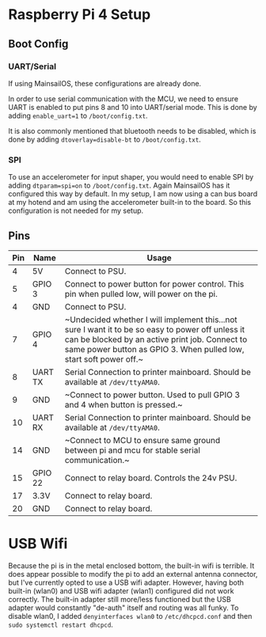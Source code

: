 # Raspberry Pi 4 Setup

## Boot Config

### UART/Serial

If using MainsailOS, these configurations are already done.

In order to use serial communication with the MCU, we need to ensure UART is enabled to put
pins 8 and 10 into UART/serial mode. This is done by adding `enable_uart=1` to `/boot/config.txt`.

It is also commonly mentioned that bluetooth needs to be disabled, which is done by adding
`dtoverlay=disable-bt` to `/boot/config.txt`.

### SPI

To use an accelerometer for input shaper, you would need to enable SPI by adding `dtparam=spi=on`
to `/boot/config.txt`. Again MainsailOS has it configured this way by default. In my setup, I am
now using a can bus board at my hotend and am using the accelerometer built-in to the board. So
this configuration is not needed for my setup.

## Pins

| Pin | Name    | Usage |
| --- | ------- | ----- |
|   4 | 5V      | Connect to PSU. |
|   5 | GPIO 3  | Connect to power button for power control. This pin when pulled low, will power on the pi. |
|   4 | GND     | Connect to PSU. |
|   7 | GPIO 4  | ~Undecided whether I will implement this...not sure I want it to be so easy to power off unless it can be blocked by an active print job. Connect to same power button as GPIO 3. When pulled low, start soft power off.~ |
|   8 | UART TX | Serial Connection to printer mainboard. Should be available at `/dev/ttyAMA0`. |
|   9 | GND     | ~Connect to power button. Used to pull GPIO 3 and 4 when button is pressed.~ |
|  10 | UART RX | Serial Connection to printer mainboard. Should be available at `/dev/ttyAMA0`. |
|  14 | GND     | ~Connect to MCU to ensure same ground between pi and mcu for stable serial communication.~ |
|  15 | GPIO 22 | Connect to relay board. Controls the 24v PSU. |
|  17 | 3.3V    | Connect to relay board. |
|  20 | GND     | Connect to relay board. |


# USB Wifi

Because the pi is in the metal enclosed bottom, the built-in wifi is terrible. It does appear possible to modify the pi to add an external antenna connector, but I've currently opted to use a USB wifi adapter. However, having both built-in (wlan0) and USB wifi adapter (wlan1) configured did not work correctly. The built-in adapter still more/less functioned but the USB adapter would constantly "de-auth" itself and routing was all funky. To disable wlan0, I added `denyinterfaces wlan0` to `/etc/dhcpcd.conf` and then `sudo systemctl restart dhcpcd`.

